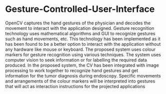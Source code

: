# Gesture-Controlled-User-Interface
OpenCV captures the hand gestures of the physician and decodes the movement to interact with the application designed. Gesture recognition technology uses mathematical algorithms and GUI to recognize gestures such as hand movements, etc. This technology has been implemented as it has been found to be a better option to interact with the application without any hardware like mouse or keyboard. The proposed system uses colour markers for gesture recognition using various techniques. The system uses computer vision to seek information or for labelling the required data produced. In the proposed system, the CV has been integrated with image processing to work together to recognize hand gestures and get information for the tumor diagnosis during endoscopy. Specific movements and arrangements of the colour markers will be interpreted into gestures that will act as interaction instructions for the projected applications 
